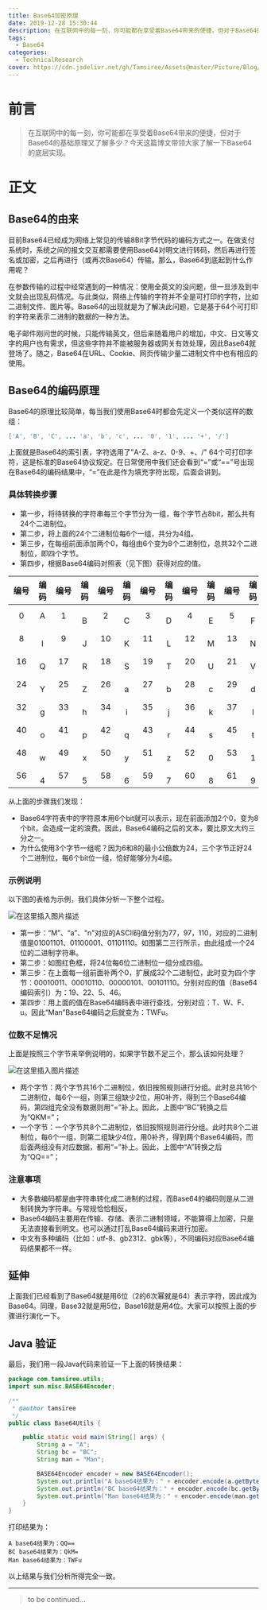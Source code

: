 ```yaml
---
title: Base64加密原理
date: 2019-12-28 15:30:44
description: 在互联网中的每一刻，你可能都在享受着Base64带来的便捷，但对于Base64的基础原理又了解多少？今天这篇博文带领大家了解一下Base64的底层实现。
tags:
  - Base64
categories:
  - TechnicalResearch
cover: https://cdn.jsdelivr.net/gh/Tamsiree/Assets@master/Picture/Blog/Cover/wallhaven439kv4.jpg
---
```

# 前言
> 在互联网中的每一刻，你可能都在享受着Base64带来的便捷，但对于Base64的基础原理又了解多少？今天这篇博文带领大家了解一下Base64的底层实现。

# 正文
## Base64的由来

目前Base64已经成为网络上常见的传输8Bit字节代码的编码方式之一。在做支付系统时，系统之间的报文交互都需要使用Base64对明文进行转码，然后再进行签名或加密，之后再进行（或再次Base64）传输。那么，Base64到底起到什么作用呢？

在参数传输的过程中经常遇到的一种情况：使用全英文的没问题，但一旦涉及到中文就会出现乱码情况。与此类似，网络上传输的字符并不全是可打印的字符，比如二进制文件、图片等。Base64的出现就是为了解决此问题，它是基于64个可打印的字符来表示二进制的数据的一种方法。

电子邮件刚问世的时候，只能传输英文，但后来随着用户的增加，中文、日文等文字的用户也有需求，但这些字符并不能被服务器或网关有效处理，因此Base64就登场了。随之，Base64在URL、Cookie、网页传输少量二进制文件中也有相应的使用。

## Base64的编码原理

Base64的原理比较简单，每当我们使用Base64时都会先定义一个类似这样的数组：

```java
['A', 'B', 'C', ... 'a', 'b', 'c', ... '0', '1', ... '+', '/']
```

上面就是Base64的索引表，字符选用了"A-Z、a-z、0-9、+、/" 64个可打印字符，这是标准的Base64协议规定。在日常使用中我们还会看到“=”或“==”号出现在Base64的编码结果中，“=”在此是作为填充字符出现，后面会讲到。

### 具体转换步骤

-   第一步，将待转换的字符串每三个字节分为一组，每个字节占8bit，那么共有24个二进制位。
-   第二步，将上面的24个二进制位每6个一组，共分为4组。
-   第三步，在每组前面添加两个0，每组由6个变为8个二进制位，总共32个二进制位，即四个字节。
-   第四步，根据Base64编码对照表（见下图）获得对应的值。

| 编号 | 编码 | 编号 | 编码 | 编号 | 编码 | 编号 | 编码 | 编号 | 编码 | 编号 | 编码 | 编号 | 编码 | 编号 | 编码 |
| :---: | :---: | :---: | :---: | :---: | :---: | :---: | :---: | :---: | :---: | :---: | :---: | :---: | :---: | :---: | :---: |
| 0　| A | 1　|　B | 2　|　C | 3　|　D | 4　|　E | 5　|　F | 6　|　G | 7　|　H |
| 8　|　I | 9　|　J | 10　|　K | 11　|　L | 12　|　M | 13　|　N | 14　|　O | 15　|　P |
| 16　|　Q | 17　|　R | 18　|　S | 19　|　T | 20　|　U | 21　|　V | 22　|　W | 23　|　X |
| 24　|　Y | 25　|　Z | 26　|　a | 27　|　b | 28　|　c | 29　|　d | 30　|　e | 31　|　f |
| 32　|　g | 33　|　h | 34　|　i | 35　|　j | 36　|　k | 37　|　l | 38　|　m | 39　|　n |
| 40　|　o | 41　|　p | 42　|　q | 43　|　r | 44　|　s | 45　|　t | 46　|　u | 47　|　v |
| 48　|　w | 49　|　x | 50　|　y | 51　|　z | 52　|　0 | 53　|　1 | 54　|　2 | 55　|　3 |
| 56　|　4 | 57　|　5 | 58　|　6 | 59　|　7 | 60　|　8 | 61　|　9 | 62　|　+ | 63　|　/ |

从上面的步骤我们发现：

-   Base64字符表中的字符原本用6个bit就可以表示，现在前面添加2个0，变为8个bit，会造成一定的浪费。因此，Base64编码之后的文本，要比原文大约三分之一。
-   为什么使用3个字节一组呢？因为6和8的最小公倍数为24，三个字节正好24个二进制位，每6个bit位一组，恰好能够分为4组。

### 示例说明

以下图的表格为示例，我们具体分析一下整个过程。

![在这里插入图片描述](https://img-blog.csdnimg.cn/20190517212249969.jpg?x-oss-process=image/watermark,type_ZmFuZ3poZW5naGVpdGk,shadow_10,text_aHR0cHM6Ly9oZWxsby5ibG9nLmNzZG4ubmV0,size_16,color_FFFFFF,t_70)

-   第一步：“M”、“a”、"n"对应的ASCII码值分别为77，97，110，对应的二进制值是01001101、01100001、01101110。如图第二三行所示，由此组成一个24位的二进制字符串。
-   第二步：如图红色框，将24位每6位二进制位一组分成四组。
-   第三步：在上面每一组前面补两个0，扩展成32个二进制位，此时变为四个字节：00010011、00010110、00000101、00101110。分别对应的值（Base64编码索引）为：19、22、5、46。
-   第四步：用上面的值在Base64编码表中进行查找，分别对应：T、W、F、u。因此“Man”Base64编码之后就变为：TWFu。

### 位数不足情况

上面是按照三个字节来举例说明的，如果字节数不足三个，那么该如何处理？

![在这里插入图片描述](https://img-blog.csdnimg.cn/20190517212307382.jpg?x-oss-process=image/watermark,type_ZmFuZ3poZW5naGVpdGk,shadow_10,text_aHR0cHM6Ly9oZWxsby5ibG9nLmNzZG4ubmV0,size_16,color_FFFFFF,t_70)

-   两个字节：两个字节共16个二进制位，依旧按照规则进行分组。此时总共16个二进制位，每6个一组，则第三组缺少2位，用0补齐，得到三个Base64编码，第四组完全没有数据则用“=”补上。因此，上图中“BC”转换之后为“QKM=”；
-   一个字节：一个字节共8个二进制位，依旧按照规则进行分组。此时共8个二进制位，每6个一组，则第二组缺少4位，用0补齐，得到两个Base64编码，而后面两组没有对应数据，都用“=”补上。因此，上图中“A”转换之后为“QQ==”；

### 注意事项

-   大多数编码都是由字符串转化成二进制的过程，而Base64的编码则是从二进制转换为字符串。与常规恰恰相反，
-   Base64编码主要用在传输、存储、表示二进制领域，不能算得上加密，只是无法直接看到明文。也可以通过打乱Base64编码来进行加密。
-   中文有多种编码（比如：utf-8、gb2312、gbk等），不同编码对应Base64编码结果都不一样。

## 延伸

上面我们已经看到了Base64就是用6位（2的6次幂就是64）表示字符，因此成为Base64。同理，Base32就是用5位，Base16就是用4位。大家可以按照上面的步骤进行演化一下。

## Java 验证

最后，我们用一段Java代码来验证一下上面的转换结果：

```java
package com.tamsiree.utils;
import sun.misc.BASE64Encoder;

/**
 * @author tamsiree
 */
public class Base64Utils {

	public static void main(String[] args) {
		String a = "A";
		String bc = "BC";
		String man = "Man";

		BASE64Encoder encoder = new BASE64Encoder();
		System.out.println("A base64结果为：" + encoder.encode(a.getBytes()));
		System.out.println("BC base64结果为：" + encoder.encode(bc.getBytes()));
		System.out.println("Man base64结果为：" + encoder.encode(man.getBytes()));
	}
}

```

打印结果为：

```console
A base64结果为：QQ==
BC base64结果为：QkM=
Man base64结果为：TWFu

```

以上结果与我们分析所得完全一致。

---
> to be continued...